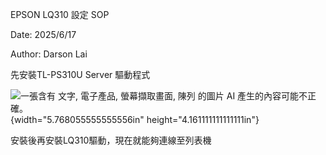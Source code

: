 EPSON LQ310 設定 SOP

Date: 2025/6/17

Author: Darson Lai

先安裝TL-PS310U Server 驅動程式

![一張含有 文字, 電子產品, 螢幕擷取畫面, 陳列 的圖片 AI
產生的內容可能不正確。](media/media/image1.png){width="5.768055555555556in"
height="4.161111111111111in"}

安裝後再安裝LQ310驅動，現在就能夠連線至列表機
